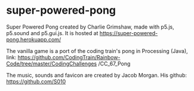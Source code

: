 # super-powered-pong

Super Powered Pong created by Charlie Grimshaw, made with p5.js, p5.sound
and p5.gui.js. It is hosted at https://super-powered-pong.herokuapp.com/ 

The vanilla game is a port of the coding train's pong in Processing (Java), 
link: https://github.com/CodingTrain/Rainbow-Code/tree/master/CodingChallenges
/CC_67_Pong 

The music, sounds and favicon are created by Jacob Morgan. 
His github: https://github.com/S010 
